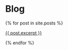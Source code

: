---
---
# Blog

{% for post in site.posts %}
      <a href="{{ post.url }}"><p>{{ post.excerpt }}</p></a>
{% endfor %}
